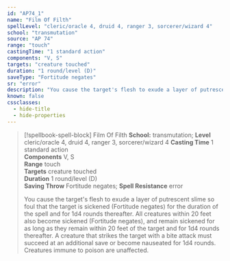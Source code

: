 ```yaml
---
id: "AP74_1"
name: "Film Of Filth"
spellLevel: "cleric/oracle 4, druid 4, ranger 3, sorcerer/wizard 4"
school: "transmutation"
source: "AP 74"
range: "touch"
castingTime: "1 standard action"
components: "V, S"
targets: "creature touched"
duration: "1 round/level (D)"
saveType: "Fortitude negates"
sr: "error"
description: "You cause the target's flesh to exude a layer of putrescent slime so foul that the target is sickened (Fortitude negates) for the duration of the spell and for 1d4 rounds thereafter. All creatures within 20 feet also become sickened (Fortitude negates), and remain sickened for as long as they remain within 20 feet of the target and for 1d4 rounds thereafter. A creature that strikes the target with a bite attack must succeed at an additional save or become nauseated for 1d4 rounds. Creatures immune to poison are unaffected."
known: false
cssclasses:
  - hide-title
  - hide-properties
---
```


> [!spellbook-spell-block] Film Of Filth
> **School:** transmutation; **Level** cleric/oracle 4, druid 4, ranger 3, sorcerer/wizard 4
> **Casting Time** 1 standard action  
> **Components** V, S  
> **Range** touch  
> **Targets** creature touched  
> **Duration** 1 round/level (D)  
> **Saving Throw** Fortitude negates; **Spell Resistance** error
> 
> You cause the target's flesh to exude a layer of putrescent slime so foul that the target is sickened (Fortitude negates) for the duration of the spell and for 1d4 rounds thereafter. All creatures within 20 feet also become sickened (Fortitude negates), and remain sickened for as long as they remain within 20 feet of the target and for 1d4 rounds thereafter. A creature that strikes the target with a bite attack must succeed at an additional save or become nauseated for 1d4 rounds. Creatures immune to poison are unaffected.